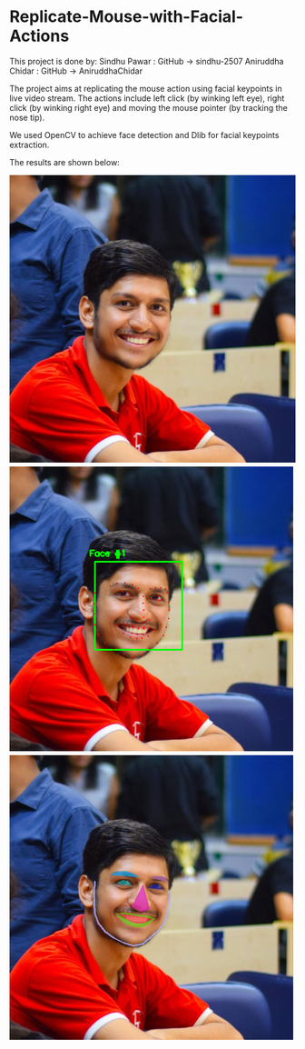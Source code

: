 # Replicate-Mouse-with-Facial-Actions

This project is done by:
Sindhu Pawar : GitHub -> sindhu-2507
Aniruddha Chidar : GitHub -> AniruddhaChidar

The project aims at replicating the mouse action using facial keypoints in live video stream.
The actions include left click (by winking left eye), right click (by winking right eye) and moving
the mouse pointer (by tracking the nose tip).

We used OpenCV to achieve face detection and Dlib for facial keypoints extraction.

The results are shown below:

 <img src="profile.jpg" style="float: left; width: 350; margin-right: 1%; margin-bottom: 0.5em;">

<img src="rename.png" style="float: left; width: 350; margin-right: 1%; margin-bottom: 0.5em;">

<img src="new.png" style="float: left; width: 350; margin-right: 1%; margin-bottom: 0.5em;">

<p style="clear: both;">
